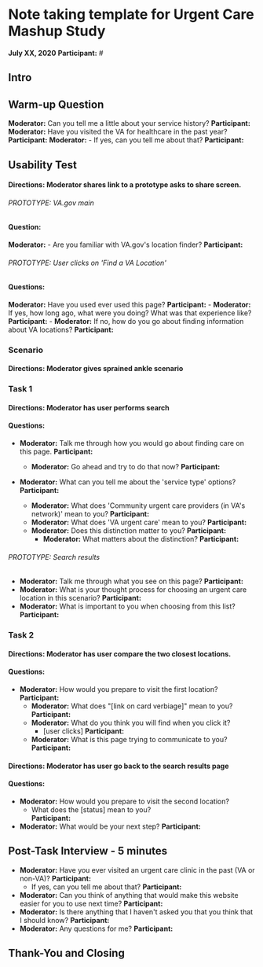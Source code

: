 # Note taking template for Urgent Care Mashup Study 

**July XX, 2020**
**Participant:** #



## Intro 
## Warm-up Question

**Moderator:** Can you tell me a little about your service history?
**Participant:** 
**Moderator:** Have you visited the VA for healthcare in the past year?
**Participant:** 
    **Moderator:** - If yes, can you tell me about that?
**Participant:** 


## Usability Test
#### Directions: Moderator shares link to a prototype asks to share screen.

###### PROTOTYPE: VA.gov main
#### Question:
**Moderator:** - Are you familiar with VA.gov's location finder? 
**Participant:** 

###### PROTOTYPE: User clicks on 'Find a VA Location'
#### Questions:
**Moderator:** Have you used ever used this page? 
**Participant:** 
    - **Moderator:** If yes, how long ago, what were you doing? What was that experience like?
**Participant:** 
    - **Moderator:** If no, how do you go about finding information about VA locations?
**Participant:** 

### Scenario
#### Directions: Moderator gives sprained ankle scenario

### Task 1

#### Directions: Moderator has user performs search
#### Questions:

- **Moderator:** Talk me through how you would go about finding care on this page.
**Participant:** 
    - **Moderator:** Go ahead and try to do that now? 
**Participant:** 
    
- **Moderator:** What can you tell me about the 'service type' options?
**Participant:** 
    - **Moderator:** What does 'Community urgent care providers (in VA's network)' mean to you?
**Participant:** 
    - **Moderator:** What does 'VA urgent care' mean to you?
**Participant:** 
    - **Moderator:** Does this distinction matter to you?
**Participant:** 
        - **Moderator:** What matters about the distinction?
**Participant:** 

###### PROTOTYPE: Search results
- **Moderator:** Talk me through what you see on this page?
**Participant:** 
- **Moderator:** What is your thought process for choosing an urgent care location in this scenario? 
**Participant:** 
- **Moderator:** What is important to you when choosing from this list?
**Participant:** 

### Task 2

#### Directions: Moderator has user compare the two closest locations. 
#### Questions:
- **Moderator:** How would you prepare to visit the first location?
**Participant:** 
    - **Moderator:** What does "[link on card verbiage]" mean to you?
**Participant:** 
    - **Moderator:** What do you think you will find when you click it?
        - [user clicks]
**Participant:** 
    - **Moderator:** What is this page trying to communicate to you?
**Participant:** 
    
#### Directions: Moderator has user go back to the search results page
#### Questions:
- **Moderator:** How would you prepare to visit the second location?
    - What does the [status] mean to you?  
**Participant:** 
- **Moderator:** What would be your next step?
**Participant:** 

## Post-Task Interview - 5 minutes

- **Moderator:** Have you ever visited an urgent care clinic in the past (VA or non-VA)?
**Participant:** 
    - If yes, can you tell me about that?
**Participant:** 
- **Moderator:** Can you think of anything that would make this website easier for you to use next time?
**Participant:** 
- **Moderator:** Is there anything that I haven't asked you that you think that I should know?
**Participant:** 
- **Moderator:** Any questions for me? 
**Participant:** 

## Thank-You and Closing 
